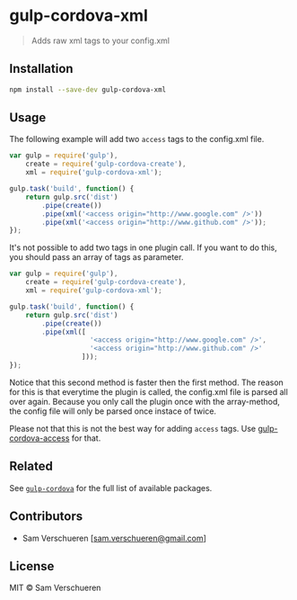 # gulp-cordova-xml

> Adds raw xml tags to your config.xml

## Installation

```bash
npm install --save-dev gulp-cordova-xml
```

## Usage

The following example will add two `access` tags to the config.xml file.

```JavaScript
var gulp = require('gulp'),
    create = require('gulp-cordova-create'),
    xml = require('gulp-cordova-xml');

gulp.task('build', function() {
    return gulp.src('dist')
        .pipe(create())
        .pipe(xml('<access origin="http://www.google.com" />'))
        .pipe(xml('<access origin="http://www.github.com" />'));
});
```

It's not possible to add two tags in one plugin call. If you want to do this, you should pass an array of
tags as parameter.

```JavaScript
var gulp = require('gulp'),
    create = require('gulp-cordova-create'),
    xml = require('gulp-cordova-xml');

gulp.task('build', function() {
    return gulp.src('dist')
        .pipe(create())
        .pipe(xml([
					'<access origin="http://www.google.com" />',
        			'<access origin="http://www.github.com" />'
				  ]));
});
```

Notice that this second method is faster then the first method. The reason for this is that everytime the plugin is called, 
the config.xml file is parsed all over again. Because you only call the plugin once with the array-method, the config file will 
only be parsed once instace of twice.

Please not that this is not the best way for adding `access` tags. Use [gulp-cordova-access](https://github.com/SamVerschueren/gulp-cordova-access)
for that.

## Related

See [`gulp-cordova`](https://github.com/SamVerschueren/gulp-cordova) for the full list of available packages.

## Contributors

- Sam Verschueren [<sam.verschueren@gmail.com>]

## License

MIT © Sam Verschueren